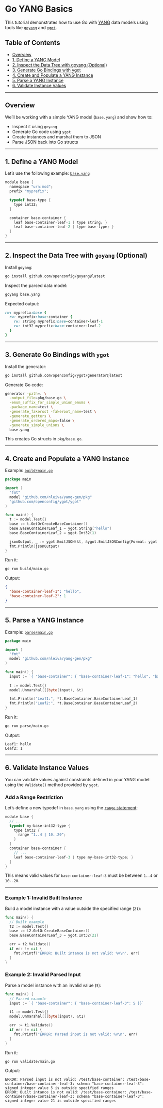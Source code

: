 # Go YANG Basics

This tutorial demonstrates how to use Go with [YANG](https://datatracker.ietf.org/doc/html/rfc7950) data models using tools like [`goyang`](https://github.com/openconfig/goyang) and [`ygot`](https://github.com/openconfig/ygot).

## Table of Contents

- [Overview](#overview)
- [1. Define a YANG Model](#1-define-a-yang-model)
- [2. Inspect the Data Tree with goyang (Optional)](#2-inspect-the-data-tree-with-goyang-optional)
- [3. Generate Go Bindings with ygot](#3-generate-go-bindings-with-ygot)
- [4. Create and Populate a YANG Instance](#4-create-and-populate-a-yang-instance)
- [5. Parse a YANG Instance](#5-parse-a-yang-instance)
- [6. Validate Instance Values](#6-validate-instance-values)

---

## Overview

We’ll be working with a simple YANG model (`base.yang`) and show how to:

- Inspect it using `goyang`
- Generate Go code using `ygot`
- Create instances and marshal them to JSON
- Parse JSON back into Go structs

---

## 1. Define a YANG Model

Let’s use the following example: [`base.yang`](base.yang)

```c
module base {
  namespace "urn:mod";
  prefix "myprefix";

  typedef base-type {
    type int32;
  }

  container base-container {
    leaf base-container-leaf-1 { type string; }
    leaf base-container-leaf-2 { type base-type; }
  }
}
```

---

## 2. Inspect the Data Tree with `goyang` (Optional)

Install `goyang`:

```bash
go install github.com/openconfig/goyang@latest
```

Inspect the parsed data model:

```bash
goyang base.yang
```

Expected output:

```ruby
rw: myprefix:base {
  rw: myprefix:base-container {
    rw: string myprefix:base-container-leaf-1
    rw: int32 myprefix:base-container-leaf-2
  }
}
```

---

## 3. Generate Go Bindings with `ygot`

Install the generator:

```bash
go install github.com/openconfig/ygot/generator@latest
```

Generate Go code:

```bash
generator -path=. \
  -output_file=pkg/base.go \
  -enum_suffix_for_simple_union_enums \
  -package_name=test \
  -generate_fakeroot -fakeroot_name=test \
  -generate_getters \
  -generate_ordered_maps=false \
  -generate_simple_unions \
  base.yang
```

This creates Go structs in `pkg/base.go`.

---

## 4. Create and Populate a YANG Instance

Example: [`build/main.go`](build/main.go)

```go
package main

import (
  "fmt"
  model "github.com/nleiva/yang-gen/pkg"
  "github.com/openconfig/ygot/ygot"
)

func main() {
  t := model.Test{}
  base := t.GetOrCreateBaseContainer()
  base.BaseContainerLeaf_1 = ygot.String("hello")
  base.BaseContainerLeaf_2 = ygot.Int32(1)

  jsonOutput, _ := ygot.EmitJSON(&t, &ygot.EmitJSONConfig{Format: ygot.RFC7951})
  fmt.Println(jsonOutput)
}
```

Run it:

```bash
go run build/main.go
```

Output:

```json
{
  "base-container-leaf-1": "hello",
  "base-container-leaf-2": 1
}
```

---

## 5. Parse a YANG Instance

Example: [`parse/main.go`](parse/main.go)

```go
package main

import (
  "fmt"
  model "github.com/nleiva/yang-gen/pkg"
)

func main() {
  input := `{ "base-container": { "base-container-leaf-1": "hello", "base-container-leaf-2": 1 }}`
 
  t := model.Test{}
  model.Unmarshal([]byte(input), &t)

  fmt.Println("Leaf1:", *t.BaseContainer.BaseContainerLeaf_1)
  fmt.Println("Leaf2:", *t.BaseContainer.BaseContainerLeaf_2)
}
```

Run it:

```bash
go run parse/main.go
```

Output:

```
Leaf1: hello
Leaf2: 1
```

---

## 6. Validate Instance Values

You can validate values against constraints defined in your YANG model using the `Validate()` method provided by `ygot`.

### Add a Range Restriction

Let’s define a new typedef in `base.yang` using the [`range` statement](https://datatracker.ietf.org/doc/html/rfc7950#section-9.2.4):

```c
module base {
  // ...
  typedef my-base-int32-type {
    type int32 {
      range "1..4 | 10..20";
    }
  }
  container base-container {
    // ...
    leaf base-container-leaf-3 { type my-base-int32-type; } 
  }
}
```

This means valid values for `base-container-leaf-3` must be between `1..4` or `10..20`.

---

### Example 1: Invalid Built Instance

Build a model instance with a value outside the specified range (`21`):

```go
func main() {
  // Built example
  t2 := model.Test{}
  base := t2.GetOrCreateBaseContainer()
  base.BaseContainerLeaf_3 = ygot.Int32(21)

  err = t2.Validate()
  if err != nil {
    fmt.Printf("ERROR: Built intance is not valid: %v\n", err)
  }
}
```
### Example 2: Invalid Parsed Input

Parse a model instance with an invalid value (`5`):

```go
func main() {
  // Parsed example
  input := `{ "base-container": { "base-container-leaf-3": 5 }}`

  t1 := model.Test{}
  model.Unmarshal([]byte(input), &t1)

  err := t1.Validate()
  if err != nil {
    fmt.Printf("ERROR: Parsed input is not valid: %v\n", err)
  }
}
```

Run it:

```bash
go run validate/main.go 
```

Output:

```
ERROR: Parsed input is not valid: /test/base-container: /test/base-container/base-container-leaf-3: schema "base-container-leaf-3": signed integer value 5 is outside specified ranges
ERROR: Built intance is not valid: /test/base-container: /test/base-container/base-container-leaf-3: schema "base-container-leaf-3": signed integer value 21 is outside specified ranges
```